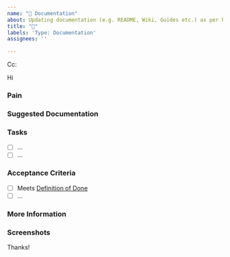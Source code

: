 ```yaml
---
name: "📝 Documentation"
about: Updating documentation (e.g. README, Wiki, Guides etc.) as per https://www.ssw.com.au/rules/awesome-documentation/
title: "📝"
labels: 'Type: Documentation'
assignees: ''

---
```

<!-- These comments automatically delete -->
<!-- **Tip:** Delete parts that are not relevant -->
<!-- Next to Cc:, @ mention users who should be in the loop -->
Cc:
<!-- add intended user next to **Hi** -->
Hi 

### Pain
<!-- Explain the pain you are experiencing -->

### Suggested Documentation
<!-- Short summary of the documentation that should be added -->

### Tasks
<!--Add GitHub tasks-->
- [ ] ...
- [ ] ...

### Acceptance Criteria
<!-- Acceptance Criteria helps to answer the question "How will I know when I'm done with this story?". It defines the requirements that must be met for the story to be completed. See https://www.ssw.com.au/rules/acceptance-criteria -->
- [ ] Meets [Definition of Done](../../_docs//Definition-of-Done.md)
- [ ] ...

### More Information
<!-- Add any other context here -->

### Screenshots
<!-- If applicable, add screenshots to help explain your problem. -->

Thanks!